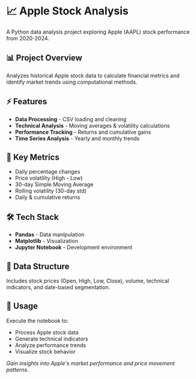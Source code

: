 # 📈 Apple Stock Analysis

A Python data analysis project exploring Apple (AAPL) stock performance from 2020-2024.

## 📊 Project Overview

Analyzes historical Apple stock data to calculate financial metrics and identify market trends using computational methods.

## ⚡ Features

- **Data Processing** - CSV loading and cleaning
- **Technical Analysis** - Moving averages & volatility calculations
- **Performance Tracking** - Returns and cumulative gains
- **Time Series Analysis** - Yearly and monthly trends

## 🧮 Key Metrics

- Daily percentage changes
- Price volatility (High - Low)
- 30-day Simple Moving Average
- Rolling volatility (30-day std)
- Daily & cumulative returns

## 🛠️ Tech Stack

- **Pandas** - Data manipulation
- **Matplotlib** - Visualization
- **Jupyter Notebook** - Development environment

## 📁 Data Structure

Includes stock prices (Open, High, Low, Close), volume, technical indicators, and date-based segmentation.

## 🚀 Usage

Execute the notebook to:
- Process Apple stock data
- Generate technical indicators
- Analyze performance trends
- Visualize stock behavior

*Gain insights into Apple's market performance and price movement patterns.*
